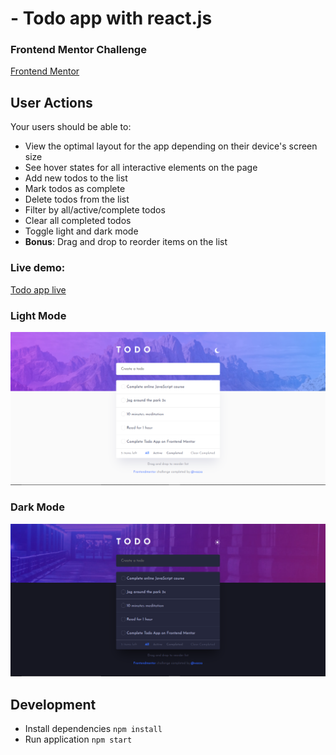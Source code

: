 # - Todo app with react.js

### Frontend Mentor Challenge

[Frontend Mentor](https://www.frontendmentor.io)

## User Actions

Your users should be able to:

- View the optimal layout for the app depending on their device's screen size
- See hover states for all interactive elements on the page
- Add new todos to the list
- Mark todos as complete
- Delete todos from the list
- Filter by all/active/complete todos
- Clear all completed todos
- Toggle light and dark mode
- **Bonus**: Drag and drop to reorder items on the list

### Live demo:

[Todo app live](https://reverent-roentgen-7721f6.netlify.app/)

### Light Mode

![todo light mode](/mdimages/todo1.PNG)

### Dark Mode

![todo light mode](/mdimages/todo2.PNG)

## Development

- Install dependencies `npm install`
- Run application `npm start`
